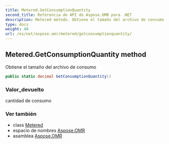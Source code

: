 ```yaml
---
title: Metered.GetConsumptionQuantity
second_title: Referencia de API de Aspose.OMR para .NET
description: Metered método. Obtiene el tamaño del archivo de consumo
type: docs
weight: 40
url: /es/net/aspose.omr/metered/getconsumptionquantity/
---
```

## Metered.GetConsumptionQuantity method

Obtiene el tamaño del archivo de consumo

```csharp
public static decimal GetConsumptionQuantity()
```

### Valor_devuelto

cantidad de consumo

### Ver también

* class [Metered](../)
* espacio de nombres [Aspose.OMR](../../metered/)
* asamblea [Aspose.OMR](../../../)


